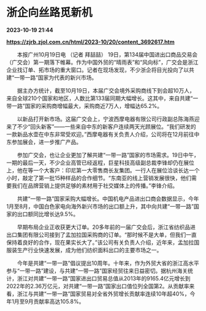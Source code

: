 # 浙企向丝路觅新机

**2023-10-19 21:44**

**https://zjrb.zjol.com.cn/html/2023-10/20/content_3692617.htm**

　　本报广州10月19日电 （记者 拜喆喆） 19日，第134届中国进出口商品交易会（广交会）第一期落下帷幕。作为中国外贸的“晴雨表”和“风向标”，广交会是浙江企业找订单、拓市场的重大窗口。记者在现场发现，不少浙企将目光投向了以共建“一带一路”国家为代表的新兴市场。

　　据主办方统计，截至10月19日，本届广交会境外采购商线下到会超10万人，来自全球210个国家和地区，人数比第133届同期大幅增长。这其中，来自共建“一带一路”国家的采购商增幅最大，采购商近7万人，增幅达65.2%。

　　以新品打开新市场。这届广交会上，宁波西摩电器有限公司行政副总陈海燕迎来了不少“回头新客”——一些来自中东的新客户连续两天光顾展位。“我们研发的一款新品水壶在中东非常受欢迎。”西摩电器有关负责人介绍，公司将在12月前往中东参加展会，进一步推广产品。

　　参加广交会，也让企业更加了解共建“一带一路”国家的市场需求。19日中午，一期的最后一天，不少企业高管已经返程，巨星科技高级副总裁李锋却仍在展位上，他在等一个大客户：印尼第一大零售商长友集团。一行人在展位洽谈长达一个小时，敲定了第一批15种样品的合作细节。“东南亚的线上营销发展很快，他们需要我们在品牌营销上提供足够的素材用于社交媒体上的传播。”李锋介绍。

　　共建“一带一路”国家采购大幅增长。中国机电产品进出口商会数据显示，今年1月至8月，中国白色家电向海外新兴市场的出口额上升，其中向共建“一带一路”国家的出口额同比增长达9.5%。

　　早期布局企业正收获更大订单。20多年前的一届广交会后，浙江省纺织品进出口集团有限公司接到了孟加拉国采购商的订单。“那时候不是大单，但我们一直保持着良好的合作，现在果实长大了。”该公司有关负责人介绍，近年来，孟加拉国服装生产行业快速发展，成为他们纺织面料出口的主要市场之一。

　　今年是共建“一带一路”倡议提出10周年。十年来，作为外贸大省的浙江高水平参与“一带一路”建设，与共建“一带一路”国家经贸往来日益密切。据杭州海关统计，浙江对共建“一带一路”国家进出口贸易总值从2013年的9165.4亿元增长到2022年的2.36万亿元，对共建“一带一路”国家出口值位列全国第2。从贡献率来看，浙江与共建“一带一路”国家贸易对全省外贸增长贡献率连续10年超40%，今年1月至9月贡献率高达105.8%。